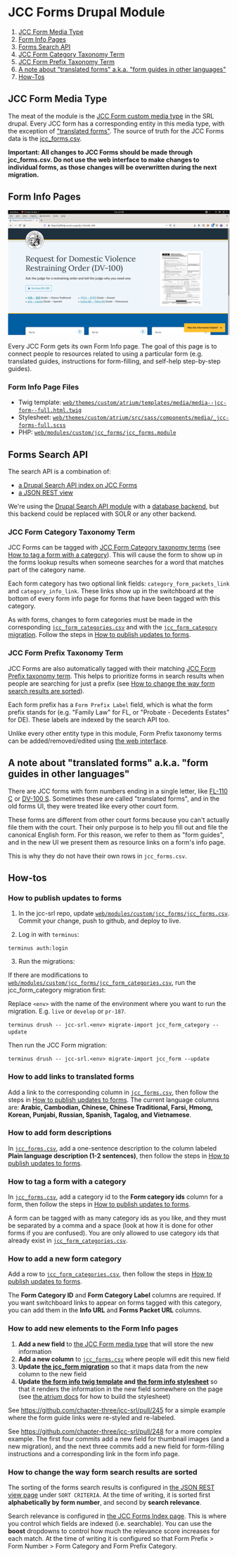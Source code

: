 # JCC Forms Drupal Module

1. [JCC Form Media Type](#jcc-form-media-type)
2. [Form Info Pages](#form-info-pages)
3. [Forms Search API](#forms-search-api)
4. [JCC Form Category Taxonomy Term](#jcc-form-category-taxonomy-term)
5. [JCC Form Prefix Taxonomy Term](#jcc-form-prefix-taxonomy-term)
6. [A note about "translated forms" a.k.a. "form guides in other languages"](#a-note-about-translated-forms-aka-form-guides-in-other-languages)
7. [How-Tos](#how-tos)

## JCC Form Media Type

The meat of the module is the [JCC Form custom media type](https://selfhelp.courts.ca.gov/admin/structure/media/manage/jcc_form) in the SRL drupal. Every JCC form has a corresponding entity in this media type, with the exception of ["translated forms"](#a-note-about-translated-forms-aka-form-guides-in-other-languages). The source of truth for the JCC Forms data is the [jcc_forms.csv](jcc_forms.csv).

**Important: All changes to JCC Forms should be made through jcc_forms.csv. Do not use the web interface to make changes to individual forms, as those changes will be overwritten during the next migration.**

## Form Info Pages

![](form-info-page-screenshot.png)

Every JCC Form gets its own Form Info page. The goal of this page is to connect people to resources related to using a particular form (e.g. translated guides, instructions for form-filling, and self-help step-by-step guides).

### Form Info Page Files

- Twig template: [`web/themes/custom/atrium/templates/media/media--jcc-form--full.html.twig`](../../../themes/custom/atrium/templates/media/media--jcc-form--full.html.twig)
- Stylesheet: [`web/themes/custom/atrium/src/sass/components/media/_jcc-forms-full.scss`](../../../themes/custom/atrium/src/sass/components/media/_jcc-forms-full.scss)
- PHP: [`web/modules/custom/jcc_forms/jcc_forms.module`](jcc_forms.module)

## Forms Search API

The search API is a combination of:

- [a Drupal Search API index on JCC Forms](https://selfhelp.courts.ca.gov/admin/config/search/search-api/index/jcc_forms_index)
- [a JSON REST view](https://selfhelp.courts.ca.gov/admin/structure/views/view/jcc_forms_search_json_api/edit/rest_export_1)

We're using the [Drupal Search API module](https://www.drupal.org/project/search_api) with a [database backend](https://www.drupal.org/project/search_api_db), but this backend could be replaced with SOLR or any other backend.

### JCC Form Category Taxonomy Term

JCC Forms can be tagged with [JCC Form Category taxonomy terms](https://selfhelp.courts.ca.gov/admin/structure/taxonomy/manage/jcc_form_category/overview) (see [How to tag a form with a category](#how-to-tag-a-form-with-a-category)). This will cause the form to show up in the forms lookup results when someone searches for a word that matches part of the category name.

Each form category has two optional link fields: `category_form_packets_link` and `category_info_link`. These links show up in the switchboard at the bottom of every form info page for forms that have been tagged with this category.

As with forms, changes to form categories must be made in the corresponding [`jcc_form_categories.csv`](jcc_form_categories.csv) and with the [`jcc_form_category` migration](../../../../config/config-default/migrate_plus.migration.jcc_form_category.yml). Follow the steps in [How to publish updates to forms](#how-to-publish-updates-to-forms).

### JCC Form Prefix Taxonomy Term

JCC Forms are also automatically tagged with their matching [JCC Form Prefix taxonomy term](https://selfhelp.courts.ca.gov/admin/structure/taxonomy/manage/jcc_form_prefix/overview). This helps to prioritize forms in search results when people are searching for just a prefix (see [How to change the way form search results are sorted](how-to-change-the-way-form-search-results-are-sorted)).

Each form prefix has a `Form Prefix Label` field, which is what the form prefix stands for (e.g. "Family Law" for FL, or "Probate - Decedents Estates" for DE). These labels are indexed by the search API too.

Unlike every other entity type in this module, Form Prefix taxonomy terms can be added/removed/edited using [the web interface](https://selfhelp.courts.ca.gov/admin/structure/taxonomy/manage/jcc_form_prefix/overview).

## A note about "translated forms" a.k.a. "form guides in other languages"

There are JCC forms with form numbers ending in a single letter, like [FL-110 C](https://www.courts.ca.gov/documents/fl110c.pdf) or [DV-100 S](https://www.courts.ca.gov/documents/dv100s.pdf). Sometimes these are called "translated forms", and in the old forms UI, they were treated like every other court form.

These forms are different from other court forms because you can't actually file them with the court. Their only purpose is to help you fill out and file the canonical English form. For this reason, we refer to them as "form guides", and in the new UI we present them as resource links on a form's info page.

This is why they do not have their own rows in `jcc_forms.csv`.

## How-tos

### How to publish updates to forms

1) In the jcc-srl repo, update [`web/modules/custom/jcc_forms/jcc_forms.csv`](jcc_forms.csv). Commit your change, push to github, and deploy to live.

2) Log in with `terminus`:

```
terminus auth:login
```

3) Run the migrations:

If there are modifications to [`web/modules/custom/jcc_forms/jcc_form_categories.csv`](jcc_form_categories.csv), run the jcc_form_category migration first:

Replace `<env>` with the name of the environment where you want to run the migration. E.g. `live` or `develop` or `pr-187`.

```
terminus drush -- jcc-srl.<env> migrate-import jcc_form_category --update
```

Then run the JCC Form migration:

```
terminus drush -- jcc-srl.<env> migrate-import jcc_form --update
```

### How to add links to translated forms

Add a link to the corresponding column in [`jcc_forms.csv`](jcc_forms.csv), then follow the steps in [How to publish updates to forms](#how-to-publish-updates-to-forms). The current language columns are: **Arabic, Cambodian, Chinese, Chinese Traditional, Farsi, Hmong, Korean, Punjabi, Russian, Spanish, Tagalog, and Vietnamese**.

### How to add form descriptions 

In [`jcc_forms.csv`](jcc_forms.csv), add a one-sentence description to the column labeled **Plain language description (1-2 sentences)**, then follow the steps in [How to publish updates to forms](#how-to-publish-updates-to-forms).

### How to tag a form with a category

In [`jcc_forms.csv`](jcc_forms.csv), add a category id to the **Form category ids** column for a form, then follow the steps in [How to publish updates to forms](#how-to-publish-updates-to-forms).

A form can be tagged with as many category ids as you like, and they must be separated by a comma and a space (look at how it is done for other forms if you are confused). You are only allowed to use category ids that already exist in [`jcc_form_categories.csv`](jcc_form_categories.csv).

### How to add a new form category

Add a row to [`jcc_form_categories.csv`](jcc_form_categories.csv), then follow the steps in [How to publish updates to forms](#how-to-publish-updates-to-forms).

The **Form Category ID** and **Form Category Label** columns are required. If you want switchboard links to appear on forms tagged with this category, you can add them in the **Info URL** and **Forms Packet URL** columns.

### How to add new elements to the Form Info pages

1. **Add a new field** to [the JCC Form media type](https://selfhelp.courts.ca.gov/admin/structure/media/manage/jcc_form/fields) that will store the new information
2. **Add a new column** to [`jcc_forms.csv`](jcc_forms.csv) where people will edit this new field
3. **Update [the jcc_form migration](../../../../config/config-default/migrate_plus.migration.jcc_form.yml)** so that it maps data from the new column to the new field
4. **Update [the form info twig template](../../../themes/custom/atrium/templates/media/media--jcc-form--full.html.twig) and [the form info stylesheet](../../../themes/custom/atrium/src/sass/components/media/_jcc-forms-full.scss)** so that it renders the information in the new field somewhere on the page (see [the atrium docs](../../../themes/custom/atrium#3-atrium-installation) for how to build the stylesheet)

See https://github.com/chapter-three/jcc-srl/pull/245 for a simple example where the form guide links were re-styled and re-labeled.

See https://github.com/chapter-three/jcc-srl/pull/248 for a more complex example. The first four commits add a new field for thumbnail images (and a new migration), and the next three commits add a new field for form-filling instructions and a corresponding link in the form info page.

### How to change the way form search results are sorted

The sorting of the forms search results is configured in [the JSON REST view page](https://selfhelp.courts.ca.gov/admin/structure/views/view/jcc_forms_search_json_api/edit/rest_export_1) under `SORT CRITERIA`. At the time of writing, it is sorted first **alphabetically by form number**, and second by **search relevance**.

Search relevance is configured in [the JCC Forms Index page](https://selfhelp.courts.ca.gov/admin/config/search/search-api/index/jcc_forms_index/fields). This is where you control which fields are indexed (i.e. searchable). You can use the **boost** dropdowns to control how much the relevance score increases for each match. At the time of writing it is configured so that Form Prefix > Form Number > Form Category and Form Prefix Category.